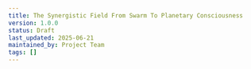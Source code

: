 ```yaml
---
title: The Synergistic Field From Swarm To Planetary Consciousness
version: 1.0.0
status: Draft
last_updated: 2025-06-21
maintained_by: Project Team
tags: []
---
```

